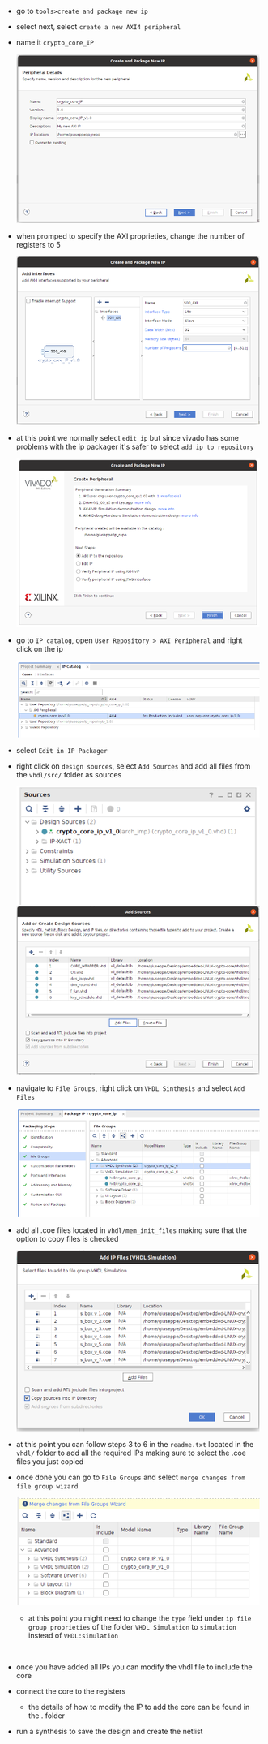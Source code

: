 - go to `tools>create and package new ip`
- select next, select `create a new AXI4 peripheral`
- name it `crypto_core_IP`
  
  ![](https://github.com/Giuseppe-La-Capra/embedded-LINUX-crypto-core/blob/37948db52606f45b5e17723d4aa23545a7f579c7/ip/Screenshot%20from%202023-06-04%2000-59-53.png)
- when promped to specify the AXI proprieties, change the number of registers to 5
  
  ![](https://github.com/Giuseppe-La-Capra/embedded-LINUX-crypto-core/blob/7282e9dd73bcdb285fd12fccb9a02565a35a1cb0/ip/Screenshot%20from%202023-06-04%2001-00-10.png)
- at this point we normally select `edit ip` but since vivado has some problems with the ip packager it's safer to select `add ip to repository`
  
  ![](https://github.com/Giuseppe-La-Capra/embedded-LINUX-crypto-core/blob/2ae29179fbc2338c1a1c9f0e924a2947ae241cc3/ip/Screenshot%20from%202023-07-18%2017-51-17.png)
- go to `IP catalog`, open `User Repository > AXI Peripheral` and right click on the ip
  
  ![](https://github.com/Giuseppe-La-Capra/embedded-LINUX-crypto-core/blob/2ae29179fbc2338c1a1c9f0e924a2947ae241cc3/ip/Screenshot%20from%202023-07-18%2017-51-50.png)
- select `Edit in IP Packager` 
- right click on `design sources`, select `Add Sources` and add all files from the `vhdl/src/` folder as sources
  
  ![](https://github.com/Giuseppe-La-Capra/embedded-LINUX-crypto-core/blob/2ae29179fbc2338c1a1c9f0e924a2947ae241cc3/ip/Screenshot%20from%202023-07-18%2017-38-50.png)
  ![](https://github.com/Giuseppe-La-Capra/embedded-LINUX-crypto-core/blob/2ae29179fbc2338c1a1c9f0e924a2947ae241cc3/ip/Screenshot%20from%202023-06-04%2001-01-00.png)
- navigate to `File Groups`, right click on `VHDL Sinthesis` and select `Add Files`

  ![](https://github.com/Giuseppe-La-Capra/embedded-LINUX-crypto-core/blob/2d19bad0a49f139d057d9d5ee7a8a58d4310d15a/ip/Screenshot%20from%202023-07-18%2017-39-50.png)
- add all .coe files located in `vhdl/mem_init_files` making sure that the option to copy files is checked

  ![](https://github.com/Giuseppe-La-Capra/embedded-LINUX-crypto-core/blob/2d19bad0a49f139d057d9d5ee7a8a58d4310d15a/ip/Screenshot%20from%202023-06-04%2001-03-58.png)
- at this point you can follow steps 3 to 6 in the `readme.txt` located in the `vhdl/` folder to add all the required IPs making sure to select the .coe files you just copied
- once done you can go to `File Groups` and select `merge changes from file group wizard`

  ![](https://github.com/Giuseppe-La-Capra/embedded-LINUX-crypto-core/blob/2d19bad0a49f139d057d9d5ee7a8a58d4310d15a/ip/Screenshot%20from%202023-06-04%2001-01-32.png)
  - at this point you might need to change the `type` field under `ip file group proprieties` of the folder `VHDL Simulation` to `simulation` instead of `VHDL:simulation`

    ![]()
- once you have added all IPs you can modify the vhdl file to include the core 
- connect the core to the registers
  - the details of how to modify the IP to add the core can be found in the . folder
- run a synthesis to save the design and create the netlist  
